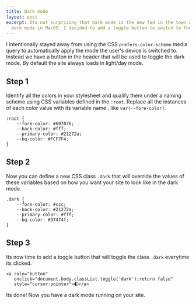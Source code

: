```yaml
---
title: Dark mode
layout: post
excerpt: Its not surprising that dark mode is the new fad in the town after Apple introduced the
  dark mode in MacOS. I decided to add a toggle button to switch to the dark mode on my blog.
---
```


I intentionally stayed away from using the CSS `prefers-color-scheme` media query to automatically apply the mode the user's device is switched to. Instead we have a button in the header that will be used to toggle the dark mode. By default the site always loads in light/day mode.

## Step 1

Identify all the colors in your stylesheet and qualify them under a naming scheme using CSS variables defined in the `:root`. Replace all the instances of each color value with its variable name , like `var(--fore-color)`.

```
:root {
    --fore-color: #697076;
    --back-color: #fff;
    --primary-color: #21272a;
    --bq-color: #FCF7F4;
}
```

## Step 2

Now you can define a new CSS class `.dark` that will override the values of these variables based on how you want your site to look like in the dark mode.

```
.dark {
    --fore-color: #ccc;
    --back-color: #21272a;
    --primary-color: #fff;
    --bq-color: #37474f;
}
```

## Step 3

Its now time to add a toggle button that will toggle the class `.dark` everytime its clicked.

```
<a role="button" 
   onclick="document.body.classList.toggle('dark');return false"
   style="cursor:pointer">🌓</a>
```

Its done! Now you have a dark mode running on your site.